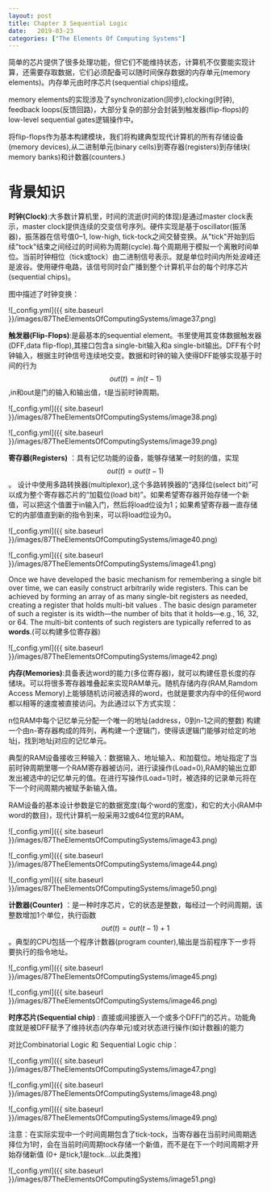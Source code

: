 ```yaml
---
layout: post
title: Chapter 3 Sequential Logic
date:   2019-03-23
categories: ["The Elements Of Computing Systems"]
---
```

简单的芯片提供了很多处理功能，但它们不能维持状态，计算机不仅要能实现计算，还需要存取数据，它们必须配备可以随时间保存数据的内存单元(memory elements)。内存单元由时序芯片(sequential chips)组成。

memory elements的实现涉及了synchronization(同步),clocking(时钟), feedback loops(反馈回路)，大部分复杂的部分会封装到触发器(flip-flops)的low-level sequential gates逻辑操作中。  

将flip-flops作为基本构建模块，我们将构建典型现代计算机的所有存储设备(memory devices),从二进制单元(binary cells)到寄存器(registers)到存储块( memory banks)和计数器(counters.)

# 背景知识  

**时钟(Clock)**:大多数计算机里，时间的流逝(时间的体现)是通过master clock表示，master clock提供连续的交变信号序列。硬件实现是基于oscillator(振荡器)，振荡器在信号值0–1, low-high, tick-tock之间交替变换。从"tick"开始到后续"tock"结束之间经过的时间称为周期(cycle).每个周期用于模拟一个离散时间单位。当前时钟相位（tick或tock）由二进制信号表示。就是单位时间内所处波峰还是波谷。使用硬件电路，该信号同时会广播到整个计算机平台的每个时序芯片(sequential chips)。

图中描述了时钟变换：

![_config.yml]({{ site.baseurl }}/images/87TheElementsOfComputingSystems/image37.png)  

**触发器(Flip-Flops)**:是最基本的sequential element。书里使用其变体数据触发器(DFF,data flip-flop),其接口包含a single-bit输入和a single-bit输出。DFF有个时钟输入，根据主时钟信号连续地交变。数据和时钟的输入使得DFF能够实现基于时间的行为$$out(t)=in(t-1)$$,in和out是门的输入和输出值，t是当前时钟周期。

![_config.yml]({{ site.baseurl }}/images/87TheElementsOfComputingSystems/image38.png)  

![_config.yml]({{ site.baseurl }}/images/87TheElementsOfComputingSystems/image39.png)  

**寄存器(Registers)** ：具有记忆功能的设备，能够存储某一时刻的值，实现$$out(t)=out(t-1)$$。
设计中使用多路转换器(multiplexor),这个多路转换器的“选择位(select bit)”可以成为整个寄存器芯片的“加载位(load bit)”。如果希望寄存器开始存储一个新值，可以把这个值置于in输入门，然后将load位设为1；如果希望寄存器一直存储它的内部值直到新的指令到来，可以将load位设为0。 

![_config.yml]({{ site.baseurl }}/images/87TheElementsOfComputingSystems/image40.png)  

![_config.yml]({{ site.baseurl }}/images/87TheElementsOfComputingSystems/image41.png) 

Once we have developed the basic mechanism for remembering a single bit over time, we can easily construct arbitrarily wide registers. This can be achieved by forming an array of as many single-bit registers as needed, creating a register that holds multi-bit values . The basic design parameter of such a register is its width—the number of bits that it holds—e.g., 16, 32, or 64. The multi-bit contents of such registers are typically referred to as **words**.(可以构建多位寄存器)

![_config.yml]({{ site.baseurl }}/images/87TheElementsOfComputingSystems/image42.png) 

**内存(Memories)**:具备表达word的能力(多位寄存器)，就可以构建任意长度的存储块。可以将很多寄存器堆叠起来实现RAM单元。随机存储内存(RAM,Ramdom Access Memory)上能够随机访问被选择的word，也就是要求内存中的任何word都以相等的速度被直接访问。为此通过以下方式实现：

n位RAM中每个记忆单元分配一个唯一的地址(address，0到n-1之间的整数)
构建一个由n-寄存器构成的阵列，再构建一个逻辑门，使得该逻辑门能够对给定的地址j，找到地址j对应的记忆单元。

典型的RAM设备接收三种输入：数据输入、地址输入、和加载位。地址指定了当前时钟周期里哪一个RAM寄存器被访问，进行读操作(Load=0),RAM的输出立即发出被选中的记忆单元的值。在进行写操作(Load=1)时，被选择的记录单元将在下一个时间周期内被赋予新输入值。  

RAM设备的基本设计参数是它的数据宽度(每个word的宽度)，和它的大小(RAM中word的数目)，现代计算机一般采用32或64位宽的RAM。
 
![_config.yml]({{ site.baseurl }}/images/87TheElementsOfComputingSystems/image43.png) 

![_config.yml]({{ site.baseurl }}/images/87TheElementsOfComputingSystems/image44.png)

![_config.yml]({{ site.baseurl }}/images/87TheElementsOfComputingSystems/image50.png)

**计数器(Counter)** ：是一种时序芯片，它的状态是整数，每经过一个时间周期，该整数增加1个单位，执行函数$$out(t)=out(t-1)+1$$。典型的CPU包括一个程序计数器(program counter),输出是当前程序下一步将要执行的指令地址。

![_config.yml]({{ site.baseurl }}/images/87TheElementsOfComputingSystems/image45.png)  

![_config.yml]({{ site.baseurl }}/images/87TheElementsOfComputingSystems/image46.png)


**时序芯片(Sequential chip)** : 直接或间接嵌入一个或多个DFF门的芯片。功能角度就是被DFF赋予了维持状态(内存单元)或对状态进行操作(如计数器)的能力

对比Combinatorial Logic 和 Sequential Logic chip：

![_config.yml]({{ site.baseurl }}/images/87TheElementsOfComputingSystems/image47.png)

![_config.yml]({{ site.baseurl }}/images/87TheElementsOfComputingSystems/image48.png)

![_config.yml]({{ site.baseurl }}/images/87TheElementsOfComputingSystems/image49.png) 


注意：在实际实现中一个时间周期包含了tick-tock，当寄存器在当前时间周期选择位为1时，会在当前时间周期tock存储一个新值，而不是在下一个时间周期才开始存储新值 (0+ 是tick,1是tock...以此类推)

![_config.yml]({{ site.baseurl }}/images/87TheElementsOfComputingSystems/image51.png)   


